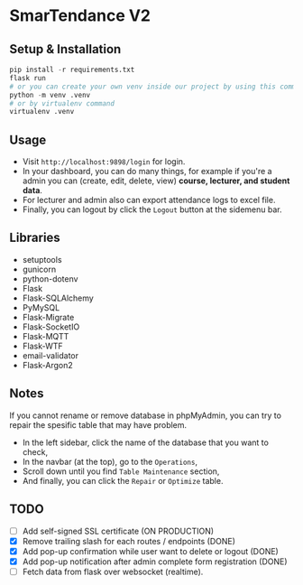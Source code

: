 # SmarTendance V2

## Setup & Installation

```python
pip install -r requirements.txt
flask run
# or you can create your own venv inside our project by using this command:
python -m venv .venv
# or by virtualenv command
virtualenv .venv 
```

## Usage

- Visit `http://localhost:9898/login` for login.
- In your dashboard, you can do many things, for example if you're a admin you can (create, edit, delete, view) **course, lecturer, and student data**.
- For lecturer and admin also can export attendance logs to excel file.
- Finally, you can logout by click the `Logout` button at the sidemenu bar.

## Libraries

- setuptools
- gunicorn
- python-dotenv
- Flask
- Flask-SQLAlchemy
- PyMySQL
- Flask-Migrate
- Flask-SocketIO
- Flask-MQTT
- Flask-WTF
- email-validator
- Flask-Argon2

## Notes

If you cannot rename or remove database in phpMyAdmin, you can try to repair the spesific table that may have  problem.

- In the left sidebar, click the name of the database that you want to check,
- In the navbar (at the top), go to the `Operations`,
- Scroll down until you find `Table Maintenance` section,
- And finally, you can click the `Repair` or `Optimize` table.

## TODO

- [ ] Add self-signed SSL certificate (ON PRODUCTION)
- [X] Remove trailing slash for each routes / endpoints (DONE)
- [X] Add pop-up confirmation while user want to delete or logout (DONE)
- [X] Add pop-up notification after admin complete form registration (DONE)
- [ ] Fetch data from flask over websocket (realtime).
